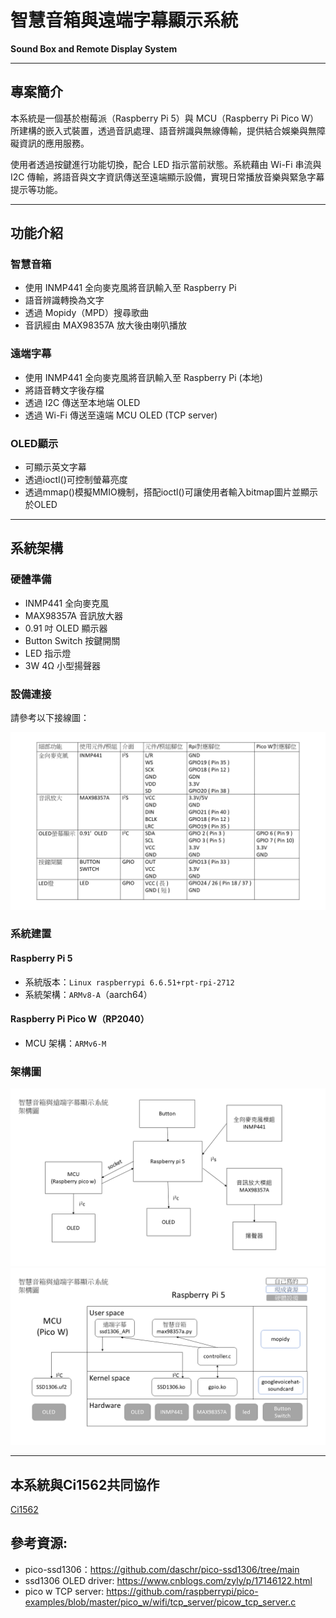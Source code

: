 # 智慧音箱與遠端字幕顯示系統  
**Sound Box and Remote Display System**

---

## 專案簡介
本系統是一個基於樹莓派（Raspberry Pi 5）與 MCU（Raspberry Pi Pico W）所建構的嵌入式裝置，透過音訊處理、語音辨識與無線傳輸，提供結合娛樂與無障礙資訊的應用服務。

使用者透過按鍵進行功能切換，配合 LED 指示當前狀態。系統藉由 Wi-Fi 串流與 I2C 傳輸，將語音與文字資訊傳送至遠端顯示設備，實現日常播放音樂與緊急字幕提示等功能。

---

## 功能介紹

### 智慧音箱
- 使用 INMP441 全向麥克風將音訊輸入至 Raspberry Pi
- 語音辨識轉換為文字
- 透過 Mopidy（MPD）搜尋歌曲
- 音訊經由 MAX98357A 放大後由喇叭播放

### 遠端字幕
- 使用 INMP441 全向麥克風將音訊輸入至 Raspberry Pi (本地)
- 將語音轉文字後存檔
- 透過 I2C 傳送至本地端 OLED 
- 透過 Wi-Fi 傳送至遠端 MCU OLED (TCP server)

### OLED顯示
- 可顯示英文字幕
- 透過ioctl()可控制螢幕亮度
- 透過mmap()模擬MMIO機制，搭配ioctl()可讓使用者輸入bitmap圖片並顯示於OLED

---

## 系統架構

### 硬體準備
- INMP441 全向麥克風
- MAX98357A 音訊放大器
- 0.91 吋 OLED 顯示器
- Button Switch 按鍵開關
- LED 指示燈
- 3W 4Ω 小型揚聲器

### 設備連接
請參考以下接線圖：

![接線圖](wiring.png)

### 系統建置

#### Raspberry Pi 5
- 系統版本：`Linux raspberrypi 6.6.51+rpt-rpi-2712`
- 系統架構：`ARMv8-A`（aarch64）

#### Raspberry Pi Pico W（RP2040）
- MCU 架構：`ARMv6-M`

### 架構圖
![系統架構圖1](architecture_1.png)
![系統架構圖2](architecture_2.png)

---

## 本系統與Ci1562共同協作
[Ci1562]( https://github.com/Ci1562/sound_box)

## 參考資源:
- pico-ssd1306：https://github.com/daschr/pico-ssd1306/tree/main
- ssd1306 OLED driver: https://www.cnblogs.com/zyly/p/17146122.html
- pico w TCP server: https://github.com/raspberrypi/pico-examples/blob/master/pico_w/wifi/tcp_server/picow_tcp_server.c


